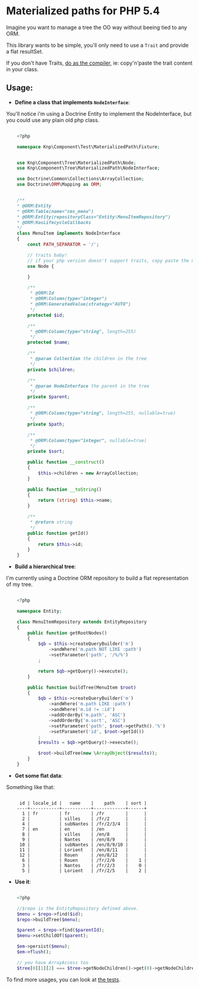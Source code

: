 # Materialized paths for PHP 5.4


Imagine you want to manage a tree the OO way without beeing tied to any ORM.

This library wants to be simple, you'll only need to use a ``Trait`` and provide a flat resultSet.

If you don't have Traits, [do as the compiler](https://wiki.php.net/rfc/horizontalreuse#static_methods), 
ie: copy'n'paste the trait content in your class.


## Usage:

* **Define a class that implements ``NodeInterface``**:

You'll notice i'm using a Doctrine Entity to implement the NodeInterface,
but you could use any plain old php class.

```php

    <?php

    namespace Knp\Component\Test\MaterializedPath\Fixture;


    use Knp\Component\Tree\MaterializedPath\Node;
    use Knp\Component\Tree\MaterializedPath\NodeInterface;

    use Doctrine\Common\Collections\ArrayCollection;
    use Doctrine\ORM\Mapping as ORM;


    /**
    * @ORM\Entity
    * @ORM\Table(name="cms_menu")
    * @ORM\Entity(repositoryClass="Entity\MenuItemRepository")
    * @ORM\HasLifecycleCallbacks
    */
    class MenuItem implements NodeInterface
    {
        const PATH_SEPARATOR = '/';

        // traits baby!
        // if your php version doesn't support traits, copy paste the methods of Knp\Component\Tree\MaterializedPath\Node
        use Node {

        }

        /**
         * @ORM\Id
         * @ORM\Column(type="integer")
         * @ORM\GeneratedValue(strategy="AUTO")
         */
        protected $id;

        /**
         * @ORM\Column(type="string", length=255)
         */
        protected $name;

        /**
         * @param Collection the children in the tree
         */
        private $children;

        /**
         * @param NodeInterface the parent in the tree
         */
        private $parent;

        /**
         * @ORM\Column(type="string", length=255, nullable=true)
         */
        private $path;

        /**
         * @ORM\Column(type="integer", nullable=true)
         */
        private $sort;

        public function __construct()
        {
            $this->children = new ArrayCollection;
        }

        public function __toString()
        {
            return (string) $this->name;
        }

        /**
         * @return string
         */
        public function getId()
        {
            return $this->id;
        }
    }

```


* **Build a hierarchical tree**:

I'm currently using a Doctrine ORM repository to build a flat representation of my tree.


```php

    <?php

    namespace Entity;

    class MenuItemRepository extends EntityRepository
    {
        public function getRootNodes()
        {
            $qb = $this->createQueryBuilder('m')
                ->andWhere('m.path NOT LIKE :path')
                ->setParameter('path', '/%/%')
            ;

            return $qb->getQuery()->execute();
        }

        public function buildTree(MenuItem $root)
        {
            $qb = $this->createQueryBuilder('m')
                ->andWhere('m.path LIKE :path')
                ->andWhere('m.id != :id')
                ->addOrderBy('m.path', 'ASC')
                ->addOrderBy('m.sort', 'ASC')
                ->setParameter('path', $root->getPath().'%')
                ->setParameter('id', $root->getId())
            ;
            $results = $qb->getQuery()->execute();

            $root->buildTree(new \ArrayObject($results));
        }
    }

```

* **Get some flat data**:

Something like that:

```

     id | locale_id |   name    |    path    | sort |
    ----+-----------+-----------+------------+------+
      1 | fr        | fr        | /fr        |      |
      2 |           | villes    | /fr/2      |      |
      4 |           | subNantes | /fr/2/3/4  |      |
      7 | en        | en        | /en        |      |
      8 |           | villes    | /en/8      |      |
      9 |           | Nantes    | /en/8/9    |      |
     10 |           | subNantes | /en/8/9/10 |      |
     11 |           | Lorient   | /en/8/11   |      |
     12 |           | Rouen     | /en/8/12   |      |
      6 |           | Rouen     | /fr/2/6    |    1 |
      3 |           | Nantes    | /fr/2/3    |    0 |
      5 |           | Lorient   | /fr/2/5    |    2 |

```

* **Use it**:

```php

    <?php

    //$repo is the EntityRepository defined above.
    $menu = $repo->find($id);
    $repo->buildTree($menu);

    $parent = $repo->find($parentId);
    $menu->setChildOf($parent);

    $em->persist($menu);
    $em->flush();

    // you have ArrayAccess too
    $tree[0][1][2] === $tree->getNodeChildren()->get(0)->getNodeChildren()->get(1)->getNodeChildren()->get(2); // true

```

To find more usages, you can look at [the tests](https://github.com/knplabs/materialized-path/blob/master/src/tests/Knp/Component/Test/MaterializedPath/NodeTest.php).

